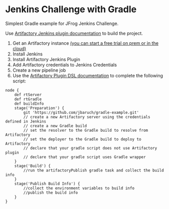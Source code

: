 # Jenkins Challenge with Gradle
Simplest Gradle example for JFrog Jenkins Challenge.

Use [Artifactory Jenkins plugin documentation](https://www.jfrog.com/confluence/display/RTF/Working+With+Pipeline+Jobs+in+Jenkins) to build the project.

1. Get an Artifactory instance [(you can start a free trial on prem or in the cloud)](https://jfrog.com/artifactory/free-trial/)
1. Install Jenkins
1. Install Artifactory Jenkins Plugin
1. Add Artifactory credentials to Jenkins Credentials
1. Create a new pipeline job
1. Use the [Artifactory Plugin DSL documentation](https://www.jfrog.com/confluence/display/RTF/Working+With+Pipeline+Jobs+in+Jenkins#WorkingWithPipelineJobsinJenkins-GradleBuildswithArtifactory) to complete the following script:

```
node {
    def rtServer
    def rtGradle
    def buildInfo
    stage('Preparation') {
        git 'https://github.com/jbaruch/gradle-example.git'
        // create a new Artifactory server using the credentials defined in Jenkins 
        // create a new Gradle build
        // set the resolver to the Gradle build to resolve from Artifactory 
        // set the deployer to the Gradle build to deploy to Artifactory
        // declare that your gradle script does not use Artifactory plugin
        // declare that your gradle script uses Gradle wrapper
    }
    stage('Build') {
        //run the artifactoryPublish gradle task and collect the build info
    }
    stage('Publish Build Info') {
        //collect the environment variables to build info
        //publish the build info
    }
}
```